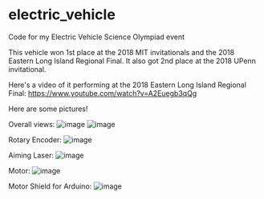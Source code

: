 # electric_vehicle
Code for my Electric Vehicle Science Olympiad event

This vehicle won 1st place at the 2018 MIT invitationals and the 2018 Eastern Long Island Regional Final. It also got 2nd place at the 2018 UPenn invitational.

Here's a video of it performing at the 2018 Eastern Long Island Regional Final: https://www.youtube.com/watch?v=A2Euegb3qQg

Here are some pictures!

Overall views:
![image](https://user-images.githubusercontent.com/21281736/110042209-6f4b7980-7d13-11eb-8534-7a3b565ef5d3.png)
![image](https://user-images.githubusercontent.com/21281736/110042428-c3eef480-7d13-11eb-9d95-84d6f392ac27.png)

Rotary Encoder: 
![image](https://user-images.githubusercontent.com/21281736/110042260-85f1d080-7d13-11eb-9134-485089ba8986.png)

Aiming Laser:
![image](https://user-images.githubusercontent.com/21281736/110042300-9609b000-7d13-11eb-83e9-5ae4a138f9e2.png)

Motor:
![image](https://user-images.githubusercontent.com/21281736/110042367-ae79ca80-7d13-11eb-8dca-a91163d40052.png)

Motor Shield for Arduino: 
![image](https://user-images.githubusercontent.com/21281736/110042317-9dc95480-7d13-11eb-8cd4-e08c8727b2c0.png)


